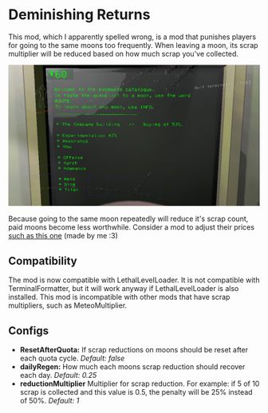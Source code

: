 # Deminishing Returns

This mod, which I apparently spelled wrong, is a mod that punishes players for going to the same moons too frequently. When leaving a moon, its scrap multiplier will be reduced based on how much scrap you've collected.

![Catalog](https://raw.githubusercontent.com/coookies369/DeminishingReturns/main/Images/Catalog.png)

Because going to the same moon repeatedly will reduce it's scrap count, paid moons become less worthwhile. Consider a mod to adjust their prices [such as this one](https://thunderstore.io/c/lethal-company/p/coookies369/MoonCostMultiplier/) (made by me :3)

## Compatibility

The mod is now compatible with LethalLevelLoader. It is not compatible with TerminalFormatter, but it will work anyway if LethalLevelLoader is also installed.
This mod is incompatible with other mods that have scrap multipliers, such as MeteoMultiplier.

## Configs

* **ResetAfterQuota:** If scrap reductions on moons should be reset after each quota cycle. *Default: false*
* **dailyRegen:** How much each moons scrap reduction should recover each day. *Default: 0.25*
* **reductionMultiplier** Multiplier for scrap reduction. For example: if 5 of 10 scrap is collected and this value is 0.5, the penalty will be 25% instead of 50%. *Default: 1*
